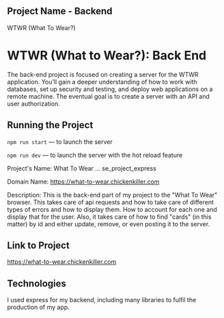 ## Project Name - Backend
WTWR (What To Wear?) 

# WTWR (What to Wear?): Back End
The back-end project is focused on creating a server for the WTWR application. You’ll gain a deeper understanding of how to work with databases, set up security and testing, and deploy web applications on a remote machine. The eventual goal is to create a server with an API and user authorization.

## Running the Project
`npm run start` — to launch the server

`npm run dev` — to launch the server with the hot reload feature

Project's Name:
What To Wear ... se_project_express

Domain Name:
https://what-to-wear.chickenkiller.com

Description:
This is the back-end part of my project to the "What To Wear" browser. This takes care of api requests and how to take care of different types of errors and how to display them. How to account for each one and display that for the user. Also, it takes care of how to find "cards" (in this matter) by id and either update, remove, or even posting it to the server.

## Link to Project
https://what-to-wear.chickenkiller.com

## Technologies 
I used express for my backend, including many libraries to fulfil the production of my app.
